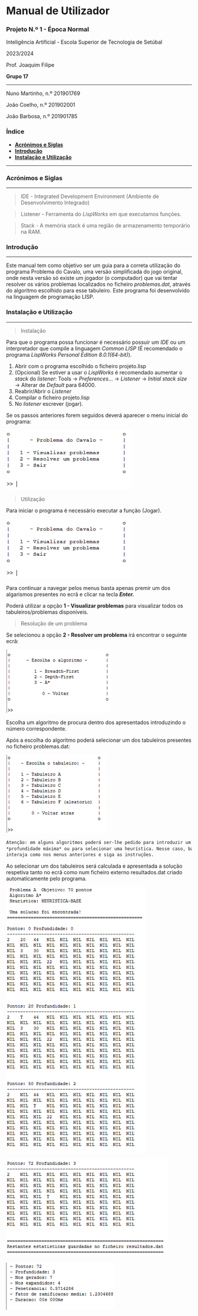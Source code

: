 # Manual de Utilizador

### **Projeto N.º 1 - Época Normal**

Inteligência Artificial - Escola Superior de Tecnologia de Setúbal

2023/2024

Prof. Joaquim Filipe

**Grupo 17**

---

Nuno Martinho, n.º 201901769

João Coelho, n.º 201902001

João Barbosa, n.º 201901785

### **Índice**

- [**Acrónimos e Siglas**](#acrónimos-e-siglas)
- [**Introdução**](#introdução)
- [**Instalação e Utilização**](#instalação-e-utilização)

---
<a id="acrónimos-e-siglas"></a>
### **Acrónimos e Siglas**

---

> IDE - Integrated Development Environment (Ambiente de Desenvolvimento Integrado)
> 

> Listener - Ferramenta do *LispWorks* em que executamos funções.
> 

> Stack - A memória stack é uma região de armazenamento temporário na RAM.
>
<a id="introdução"></a>
### **Introdução**

---

Este manual tem como objetivo ser um guia para a correta utilização do programa Problema do Cavalo, uma versão simplificada do jogo original, onde nesta versão só existe um jogador (o computador) que vai tentar resolver os vários problemas localizados no ficheiro *problemas.dat*, através do algoritmo escolhido para esse tabuleiro.
Este programa foi desenvolvido na linguagem de programação LISP.

<a id="instalação-e-utilização"></a>
### **Instalação e Utilização**

---

> Instalação
> 

Para que o programa possa funcionar é necessário possuir um *IDE* ou um interpretador que compile a linguagem *Common LISP* (É recomendado o programa *LispWorks Personal Edition 8.0.1(64-bit)*).

1. Abrir com o programa escolhido o ficheiro projeto.lisp
2. (Opcional) Se estiver a usar o *LispWorks* é recomendado aumentar o *stack* do *listener*: Tools → *Preferences*… → *Listener* → *Initial stack size* → Alterar de *Default* para 64000.
3. Reabrir/Abrir o *Listener*
4. Compilar o ficheiro projeto.lisp
5. No *listener* escrever (jogar).

Se os passos anteriores forem seguidos deverá aparecer o menu inicial do programa:

![Untitled](imagens/Untitled.png)

> Utilização
> 

Para iniciar o programa é necessário executar a função (Jogar).

![Untitled](imagens/Untitled%201.png)

Para continuar a navegar pelos menus basta apenas premir um dos algarismos presentes no ecrã e clicar na tecla ***Enter.***

Poderá utilizar a opção **1 - Visualizar problemas** para visualizar todos os tabuleiros/problemas disponíveis.

> Resolução de um problema
> 

Se selecionou a opção **2 - Resolver um problema** irá encontrar o seguinte ecrã:

![Untitled](imagens/Untitled%202.png)

Escolha um algoritmo de procura dentro dos apresentados introduzindo o número correspondente.

Após a escolha do algoritmo poderá selecionar um dos tabuleiros presentes no ficheiro problemas.dat:

![Untitled](imagens/Untitled%203.png)

```lisp
Atenção: em alguns algoritmos poderá ser-lhe pedido para introduzir um valor de
*profundidade máxima* ou para selecionar uma heurística. Nesse caso, basta que
interaja como nos menus anteriores e siga as instruções.
```

Ao selecionar um dos tabuleiros será calculada e apresentada a solução respetiva tanto no ecrã como num ficheiro externo resultados.dat criado automaticamente pelo programa.

![Untitled](imagens/Untitled%204.png)

![Untitled](imagens/Untitled%205.png)

![Untitled](imagens/Untitled%206.png)
